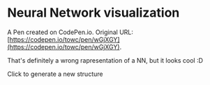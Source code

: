 # Neural Network visualization

A Pen created on CodePen.io. Original URL: [https://codepen.io/towc/pen/wGjXGY](https://codepen.io/towc/pen/wGjXGY).

That's definitely a wrong rapresentation of a NN, but it looks cool :D

Click to generate a new structure
